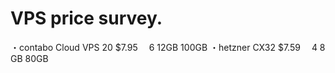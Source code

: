 # VPS price survey.
 ・contabo Cloud VPS 20 $7.95
 　6 12GB 100GB
 ・hetzner CX32 $7.59
 　4 8 GB 80GB 
